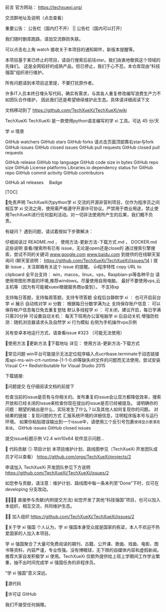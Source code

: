 前言
官方网站： https://techxuexi.org/

交流群地址及说明（点击查看）

重要公告： 公告栏（国内打不开） || 公告栏（国内可以打开）

我们随时删库跑路，请加交流群防失联。

可以点击右上角 watch 接收关于本项目的通知邮件，新版本提醒等。

本项目基于某已终止的项目，请自行搜索后前往star。我们由衷地敬佩这个领域的先锋们。
这是全网较好的成熟产品，但已停止，我们于心不忍。本仓库现由“科技强国”组织进行维护。

所有问题请到本项目这里提，不要打扰原作者。

许多IT人员本终日埋头写代码，确实有需求，与其各人重复修改编写浪费生产力不如团队合作维护， 因此我们还是希望继续维护此生态。具体请详细阅读下文

 
文档移动到了 https://github.com/TechXueXi/TechXueXi/wiki

TechXueXi
TechXueXi 是一款使用python语言编写的学 xi 工具。可达 45 分/天

学 xi 情景

GitHub watchers  GitHub stars  GitHub forks
请点击页面顶部靠右star与fork
GitHub issues  GitHub closed issues  GitHub pull requests  GitHub closed pull requests

GitHub release  GitHub top language  GitHub code size in bytes  GitHub repo size
GitHub License  platforms  Libraries.io dependency status for GitHub repo
GitHub commit activity  GitHub contributors 

GitHub all releases   Badge

[TOC]

📃免责声明
TechXueXi为python学 xi 交流的开源非营利项目，仅作为程序员之间相互学 xi 交流之用，使用需严格遵守开源许可协议。严禁用于商业用途，禁止使用TechXueXi进行任何盈利活动。对一切非法使用所产生的后果，我们概不负责。


有疑问？
遇到问题，请试着按如下步骤解决：

仔细阅读过 README.md ， 使用方法-更新方法-下载方式.md ， DOCKER.md 这些说明
查看/搜索所有已有 issue，无论是open还是close的
通过搜索引擎搜索，尝试不同的关键词 www.google.com www.baidu.com
到提供的在线聊天室询问 (聊天室说明： https://github.com/TechXueXi/TechXueXi/issues/14 )
提新 issue ，关注邮箱有关这个 issue 的提醒。
👍程序特性
copy URL to clipboard
全平台支持： win，macos，linux，vps，Raspbian-pi等各种平台
请使用带图形界面的环境,推荐windows。尽量使用自用电脑，
最好不要使用vps,云主机等（因为有可能被xuexi根据服务商ip查到）。
不支持xp

支持每日答题，支持每周答题，支持专项答题
全程后台静默学 xi ： 也可开启前台学 xi 展示
自动核对学 xi 分数： 根据每日分数学满为止
支持保存账户信息： 可以保存帐户信息每日免去重复登陆
默认多线程学 xi ： 可关闭，建议开启，每日学满只需20分钟
可设置自动关机： 每天下班用办公室电脑学 xi 后自动关机
增强防检测：随机浏览器请求头及自然学 xi 行为模拟
右侧为手机操作vps示例

另有安卓本地运行方式，请查看issue #323 （可能无法使用）

📗使用方法 🔧更新方法 💾下载地址
详见： 使用方法-更新方法-下载方式

📑常见问题
win平台可能提示无法定位程序输入点ucrtbase.terminate于动态链接库api-ms-win-crt-runtime-|1-1-0.dll等缺失dll文件的问题而无法使用，尝试安装Visual C++ Redistributable for Visual Studio 2015

下载链接:





📕问题提交
在仔细阅读文档的前提下

检查当前的issue是否有与你相关的。发布重复的issue会让双方都降低效率，搜索开放和已经关闭的issue来检查你现在提出的issue是否已经被提及。
请明确你的问题：期望的输出是什么，实际发生了什么？以及其他人如何复现你的问题。
对结果的链接：复现问题的方式
汇报系统环境的详细信息，注明程序版本号与运行环境。
如果你粘贴错误输出到一个issue中，请使用三个反引号包裹```使得显示更漂亮易读```。
GitHub issues GitHub closed issues

提交issue标题示例 V2.4 win10x64 软件显示问题…

💪 代码贡献
🕔 项目计划
本项目维护计划、路线图参见（TechXueXi 开发团队成员才可以查看） https://github.com/orgs/TechXueXi/projects/2

申请加入 TechXueXi 开发团队参见下方说明 https://github.com/TechXueXi/TechXueXi/issues/2

如您参与贡献，请注意：维护计划、路线图中每一条未列至"Done"下时，仅可在 developing 分支改动。

👨‍👨‍👦‍👦 直接参与贡献(内附提交方法)
如您开发了其他“科技强国”项目，也可以加入本组织，相互交流，共同维护生态。

🙋‍♂️ 加入组织
https://github.com/TechXueXi/TechXueXi/issues/2

📌关于学 xi 强国
个人认为，学 xi 强国本身受众就是国家的栋梁，本人不欢迎不热爱国家的人加入本项目。

学 xi 强国聚合了大量可免费阅读的期刊、古籍、公开课、歌曲、戏曲、电影、图书等资料，内容严谨，专业性强。没有博眼球，无下限的自媒体内容和虚假新闻。推荐大家自发积极学 xi 使用。TechXueXi 仅额外提供给上班上学期间工作学业繁重，抽不出时间完成学 xi 强国任务的非程序员。

“学 xi 强国”意义深远。

📝源代码


📜许可证
GitHub



我们不接受任何捐赠。
